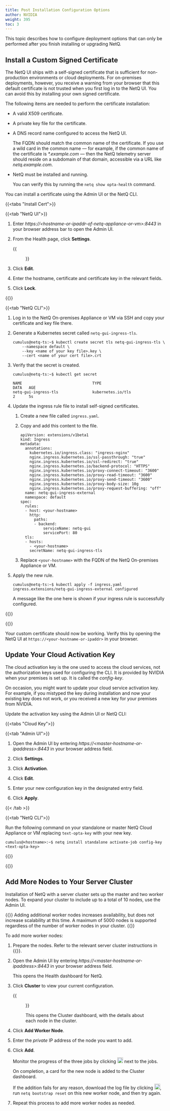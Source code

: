 ```yaml
---
title: Post Installation Configuration Options
author: NVIDIA
weight: 395
toc: 3
---
```


This topic describes how to configure deployment options that can only be performed after you finish installing or upgrading NetQ.

## Install a Custom Signed Certificate

The NetQ UI ships with a self-signed certificate that is sufficient for non-production environments or cloud deployments. For on-premises deployments, however, you receive a warning from your browser that this default certificate is not trusted when you first log in to the NetQ UI. You can avoid this by installing your own signed certificate.

The following items are needed to perform the certificate installation:

- A valid X509 certificate.
- A private key file for the certificate.
- A DNS record name configured to access the NetQ UI.

  The FQDN should match the common name of the certificate. If you use a wild card in the common name &mdash; for example, if the common name of the certificate is _*.example.com_ &mdash; then the NetQ telemetry server should reside on a subdomain of that domain, accessible via a URL like _netq.example.com_.
- NetQ must be installed and running.

  You can verify this by running the `netq show opta-health` command.

You can install a certificate using the Admin UI or the NetQ CLI.

{{<tabs "Install Cert">}}

{{<tab "NetQ UI">}}

1. Enter *https://\<hostname-or-ipaddr-of-netq-appliance-or-vm\>:8443* in your browser address bar to open the Admin UI.

2. From the Health page, click **Settings**.

    {{<figure src="/images/netq/adminui-settings-tab-cert-400.png" width="600">}}

3. Click **Edit**.

4. Enter the hostname, certificate and certificate key in the relevant fields.

5. Click **Lock**.

{{</tab>}}

{{<tab "NetQ CLI">}}

1. Log in to the NetQ On-premises Appliance or VM via SSH and copy your certificate and key file there.

1. Generate a Kubernetes secret called `netq-gui-ingress-tls`.

    ```
    cumulus@netq-ts:~$ kubectl create secret tls netq-gui-ingress-tls \
        --namespace default \
        --key <name of your key file>.key \
        --cert <name of your cert file>.crt
    ```

1. Verify that the secret is created.

    ```
    cumulus@netq-ts:~$ kubectl get secret

    NAME                               TYPE                                  DATA   AGE
    netq-gui-ingress-tls               kubernetes.io/tls                     2      5s
    ```

1. Update the ingress rule file to install self-signed certificates.

    1. Create a new file called `ingress.yaml`.

    2. Copy and add this content to the file.

       ```
       apiVersion: extensions/v1beta1
       kind: Ingress
       metadata:
         annotations:
           kubernetes.io/ingress.class: "ingress-nginx"
           nginx.ingress.kubernetes.io/ssl-passthrough: "true"
           nginx.ingress.kubernetes.io/ssl-redirect: "true"
           nginx.ingress.kubernetes.io/backend-protocol: "HTTPS"
           nginx.ingress.kubernetes.io/proxy-connect-timeout: "3600"
           nginx.ingress.kubernetes.io/proxy-read-timeout: "3600"
           nginx.ingress.kubernetes.io/proxy-send-timeout: "3600"
           nginx.ingress.kubernetes.io/proxy-body-size: 10g
           nginx.ingress.kubernetes.io/proxy-request-buffering: "off"
         name: netq-gui-ingress-external
         namespace: default
       spec:
         rules:
         - host: <your-hostname>
           http:
             paths:
             - backend:
                 serviceName: netq-gui
                 servicePort: 80
         tls:
         - hosts:
           - <your-hostname>
           secretName: netq-gui-ingress-tls
        ```

    3. Replace `<your-hostname>` with the FQDN of the NetQ On-premises Appliance or VM.

1. Apply the new rule.

    ```
    cumulus@netq-ts:~$ kubectl apply -f ingress.yaml
    ingress.extensions/netq-gui-ingress-external configured
    ```
    
    A message like the one here is shown if your ingress rule is successfully configured.

{{</tab>}}

{{</tabs>}}

Your custom certificate should now be working. Verify this by opening the NetQ UI at `https://<your-hostname-or-ipaddr>` in your browser.

## Update Your Cloud Activation Key

The cloud activation key is the one used to access the cloud services, not the authorization keys used for configuring the CLI. It is provided by NVIDIA when your premises is set up. It is called the *config-key*.

On occasion, you might want to update your cloud service activation key. For example, if you mistyped the key during installation and now your existing key does not work, or you received a new key for your premises from NVIDIA.

Update the activation key using the Admin UI or NetQ CLI:

{{<tabs "Cloud Key">}}

{{<tab "Admin UI">}}

1. Open the Admin UI by entering *https://\<master-hostname-or-ipaddress\>:8443* in your browser address field.

2. Click **Settings**.

3. Click **Activation**.

4. Click **Edit**.

5. Enter your new configuration key in the designated entry field.

6. Click **Apply**.

{{< /tab >}}

{{<tab "NetQ CLI">}}

Run the following command on your standalone or master NetQ Cloud Appliance or VM replacing `text-opta-key` with your new key.

```
cumulus@<hostname>:~$ netq install standalone activate-job config-key <text-opta-key>
```

{{</tab>}}

{{</tabs>}}

## Add More Nodes to Your Server Cluster

Installation of NetQ with a server cluster sets up the master and two worker nodes. To expand your cluster to include up to a total of 10 nodes, use the Admin UI.

{{<notice note>}}
Adding additional worker nodes increases availability, but does not increase scalability at this time. A maximum of 5000 nodes is supported regardless of the number of worker nodes in your cluster.
{{</notice>}}

To add more worker nodes:

1. Prepare the nodes. Refer to the relevant server cluster instructions in {{<link title="Install the NetQ System">}}.

2. Open the Admin UI by entering *https://\<master-hostname-or-ipaddress\>:8443* in your browser address field.

    This opens the Health dashboard for NetQ.

3. Click **Cluster** to view your current configuration.

    {{<figure src="/images/netq/adminui-cluster-tab-400.png" width="700" caption="On-premises deployment">}}

    This opens the Cluster dashboard, with the details about each node in the cluster.

4. Click **Add Worker Node**.

5. Enter the *private* IP address of the node you want to add.

6. Click **Add**.

    Monitor the progress of the three jobs by clicking <img src="https://icons.cumulusnetworks.com/52-Arrows-Diagrams/01-Arrows/arrow-circle-down.svg" height="18" width="18"/> next to the jobs.

    On completion, a card for the new node is added to the Cluster dashboard.

    If the addition fails for any reason, download the log file by clicking <img src="https://icons.cumulusnetworks.com/05-Internet-Networks-Servers/08-Upload-Download/download-bottom.svg" height="18" width="18"/>, run `netq bootstrap reset` on this new worker node, and then try again.

7. Repeat this process to add more worker nodes as needed.
